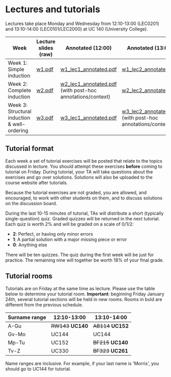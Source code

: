 # Lectures and tutorials

Lectures take place Monday and Wednesday from 12:10-13:00 (LEC0201) and 13:10-14:00 (LEC0101/LEC2000) at UC 140 (University College).

Week    | Lecture slides (raw) | Annotated (12:00) | Annotated (13:00) | Tutorial
--------|----------------------|-------------------|-------------------|--------
Week 1: Simple induction | [w1.pdf](lecture_slides/w1.pdf) | [w1_lec1_annotated.pdf](lecture_slides/w1_lec1_annotated.pdf) | [w1_lec2_annotated.pdf](lecture_slides/w1_lec2_annotated.pdf) | [ex1.pdf](exercises/ex1.pdf) ([solutions](exercises/ex1_solutions.pdf))
Week 2: Complete induction | [w2.pdf](lecture_slides/w2.pdf) | [w2_lec1_annotated.pdf](lecture_slides/w2_lec1_annotated.pdf) (with post-hoc annotations/context) | [w2_lec2_annotated.pdf](lecture_slides/w2_lec2_annotated.pdf) | [ex2.pdf](exercises/ex2.pdf) ([solutions](exercises/ex2_solutions.pdf))
Week 3: Structural induction & well-ordering | [w3.pdf](lecture_slides/w3.pdf) | [w3_lec1_annotated.pdf](lecture_slides/w3_lec1_annotated.pdf)  | [w3_lec2_annotated.pdf](lecture_slides/w3_lec2_annotated.pdf) (with post-hoc annotations/context) | [ex3.pdf](exercises/ex3.pdf)

## Tutorial format

Each week a set of tutorial exercises will be posted that relate to the topics discussed in lecture. You should attempt these exercises **before** coming to tutorial on Friday. During tutorial, your TA will take questions about the exercises and go over solutions. Solutions will also be uploaded to the course website after tutorials.

Because the tutorial exercises are not graded, you are allowed, and encouraged, to work with other students on them, and to discuss solutions on the discussion board.

During the last 10-15 minutes of tutorial, TAs will distribute a short (typically single-question) quiz. Graded quizzes will be returned in the next tutorial. Each quiz is worth 2% and will be graded on a scale of 0/1/2:

* **2**: Perfect, or having only minor errors
* **1**: A partial solution with a major missing piece or error
* **0**: Anything else

There will be ten quizzes. The quiz during the first week will be just for practice. The remaining nine will together be worth 18% of your final grade.

## Tutorial rooms

Tutorials are on Friday at the same time as lecture. Please use the table below to determine your tutorial room. **Important**: beginning Friday January 24th, several tutorial sections will be held in new rooms. Rooms in bold are different from the previous schedule.

Surname range  | 12:10-13:00    | 13:10-14:00
---------------|----------------|-------------
A-Gu           |       <s>RW143</s> **UC140**    |     <s>AB114</s> **UC152**
Gv-Mo          |        UC144   |       UC144
Mp-Tu          |        UC152   |       <s>BF215</s> **UC140**
Tv-Z           |        UC330   |       <s>BF323</s> **UC261**

Name ranges are inclusive. For example, if your last name is 'Morris', you should go to UC144 for tutorial.
